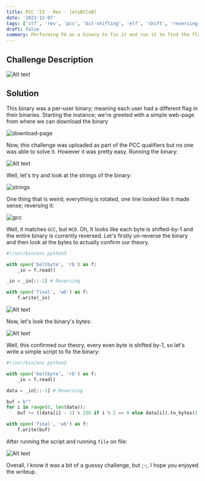 ```yaml
---
title: PCC '23 - Rev - [etyBtloB]
date: '2023-12-07'
tags: ['ctf', 'rev', 'pcc', 'bit-shifting', 'elf', 'shift', 'reversing']
draft: false
summary: Performing FU on a binary to fix it and run it to find the flag
---
```


## Challenge Description

![Alt text](/static/writeups/pcc23/image-18.png)

## Solution

This binary was a per-user binary; meaning each user had a different flag in their binaries. Starting the instance; we're greeted with a simple web-page from where we can download the binary

![download-page](/static/writeups/pcc23/image-19.png)

Now, this challenge was uploaded as part of the PCC qualifiers but no one was able to solve it. However it was pretty easy. Running the binary:

![Alt text](/static/writeups/pcc23/image-20.png)

Well, let's try and look at the strings of the binary:

![strings](/static/writeups/pcc23/image-21.png)

One thing that is weird; everything is rotated, one line looked like it made sense; reversing it:

![gcc](/static/writeups/pcc23/image-22.png)

Well, it matches `GCC`, but `HCD`. Oh, It looks like each byte is shifted-by-1 and the entire binary is currently reversed. Let's firstly un-reverse the binary and then look at the bytes to actually confirm our theory.

```py:solve.py
#!/usr/bin/env python3

with open('boltbyte', 'rb') as f:
    _in = f.read()

_in = _in[::-1] # Reversing

with open('final', 'wb') as f:
    f.write(_in)
```

![Alt text](/static/writeups/pcc23/image-23.png)

Now, let's look the binary's bytes:

![Alt text](/static/writeups/pcc23/image-24.png)

Well, this confirmed our theory, every even byte is shifted by-1, so let's write a simple script to fix the binary:

```py:solve.py
#!/usr/bin/env python3

with open('boltbyte', 'rb') as f:
    _in = f.read()

data = _in[::-1] # Reversing

buf = b"" 
for i in range(0, len(data)):
    buf += ((data[i] - 1) % 256 if i % 2 == 0 else data[i]).to_bytes(1, 'little')

with open('final', 'wb') as f:
    f.write(buf)
```

After running the script and running `file` on file:

![Alt text](/static/writeups/pcc23/image-25.png)

Overall, I know it was a bit of a guessy challenge, but ;-;. I hope you enjoyed the writeup.
